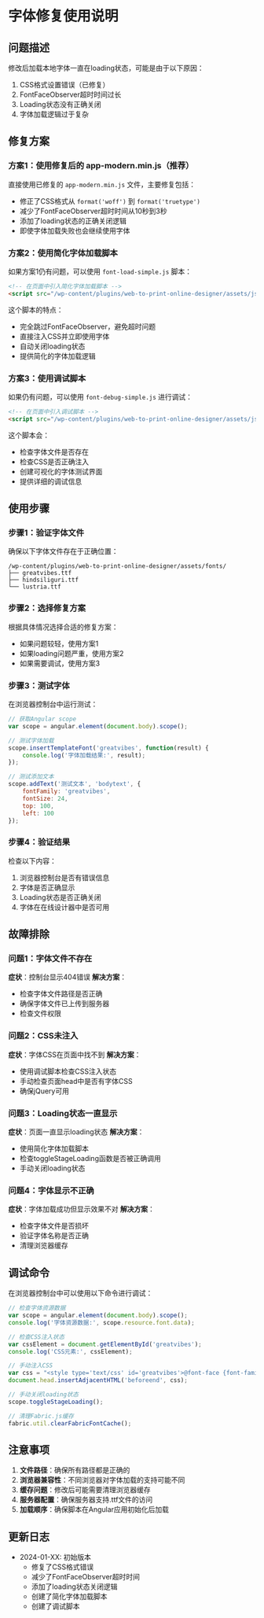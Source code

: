 # 字体修复使用说明

## 问题描述
修改后加载本地字体一直在loading状态，可能是由于以下原因：
1. CSS格式设置错误（已修复）
2. FontFaceObserver超时时间过长
3. Loading状态没有正确关闭
4. 字体加载逻辑过于复杂

## 修复方案

### 方案1：使用修复后的 app-modern.min.js（推荐）
直接使用已修复的 `app-modern.min.js` 文件，主要修复包括：
- 修正了CSS格式从 `format('woff')` 到 `format('truetype')`
- 减少了FontFaceObserver超时时间从10秒到3秒
- 添加了loading状态的正确关闭逻辑
- 即使字体加载失败也会继续使用字体

### 方案2：使用简化字体加载脚本
如果方案1仍有问题，可以使用 `font-load-simple.js` 脚本：

```html
<!-- 在页面中引入简化字体加载脚本 -->
<script src="/wp-content/plugins/web-to-print-online-designer/assets/js/font-load-simple.js"></script>
```

这个脚本的特点：
- 完全跳过FontFaceObserver，避免超时问题
- 直接注入CSS并立即使用字体
- 自动关闭loading状态
- 提供简化的字体加载逻辑

### 方案3：使用调试脚本
如果仍有问题，可以使用 `font-debug-simple.js` 进行调试：

```html
<!-- 在页面中引入调试脚本 -->
<script src="/wp-content/plugins/web-to-print-online-designer/assets/js/font-debug-simple.js"></script>
```

这个脚本会：
- 检查字体文件是否存在
- 检查CSS是否正确注入
- 创建可视化的字体测试界面
- 提供详细的调试信息

## 使用步骤

### 步骤1：验证字体文件
确保以下字体文件存在于正确位置：
```
/wp-content/plugins/web-to-print-online-designer/assets/fonts/
├── greatvibes.ttf
├── hindsiliguri.ttf
└── lustria.ttf
```

### 步骤2：选择修复方案
根据具体情况选择合适的修复方案：
- 如果问题较轻，使用方案1
- 如果loading问题严重，使用方案2
- 如果需要调试，使用方案3

### 步骤3：测试字体
在浏览器控制台中运行测试：

```javascript
// 获取Angular scope
var scope = angular.element(document.body).scope();

// 测试字体加载
scope.insertTemplateFont('greatvibes', function(result) {
    console.log('字体加载结果:', result);
});

// 测试添加文本
scope.addText('测试文本', 'bodytext', {
    fontFamily: 'greatvibes',
    fontSize: 24,
    top: 100,
    left: 100
});
```

### 步骤4：验证结果
检查以下内容：
1. 浏览器控制台是否有错误信息
2. 字体是否正确显示
3. Loading状态是否正确关闭
4. 字体在在线设计器中是否可用

## 故障排除

### 问题1：字体文件不存在
**症状**：控制台显示404错误
**解决方案**：
- 检查字体文件路径是否正确
- 确保字体文件已上传到服务器
- 检查文件权限

### 问题2：CSS未注入
**症状**：字体CSS在页面中找不到
**解决方案**：
- 使用调试脚本检查CSS注入状态
- 手动检查页面head中是否有字体CSS
- 确保jQuery可用

### 问题3：Loading状态一直显示
**症状**：页面一直显示loading状态
**解决方案**：
- 使用简化字体加载脚本
- 检查toggleStageLoading函数是否被正确调用
- 手动关闭loading状态

### 问题4：字体显示不正确
**症状**：字体加载成功但显示效果不对
**解决方案**：
- 检查字体文件是否损坏
- 验证字体名称是否正确
- 清理浏览器缓存

## 调试命令

在浏览器控制台中可以使用以下命令进行调试：

```javascript
// 检查字体资源数据
var scope = angular.element(document.body).scope();
console.log('字体资源数据:', scope.resource.font.data);

// 检查CSS注入状态
var cssElement = document.getElementById('greatvibes');
console.log('CSS元素:', cssElement);

// 手动注入CSS
var css = "<style type='text/css' id='greatvibes'>@font-face {font-family: 'greatvibes'; src: url('/wp-content/plugins/web-to-print-online-designer/assets/fonts/greatvibes.ttf') format('truetype'); font-weight: normal; font-style: normal; font-display: swap;}</style>";
document.head.insertAdjacentHTML('beforeend', css);

// 手动关闭loading状态
scope.toggleStageLoading();

// 清理Fabric.js缓存
fabric.util.clearFabricFontCache();
```

## 注意事项

1. **文件路径**：确保所有路径都是正确的
2. **浏览器兼容性**：不同浏览器对字体加载的支持可能不同
3. **缓存问题**：修改后可能需要清理浏览器缓存
4. **服务器配置**：确保服务器支持.ttf文件的访问
5. **加载顺序**：确保脚本在Angular应用初始化后加载

## 更新日志

- 2024-01-XX: 初始版本
  - 修复了CSS格式错误
  - 减少了FontFaceObserver超时时间
  - 添加了loading状态关闭逻辑
  - 创建了简化字体加载脚本
  - 创建了调试脚本 